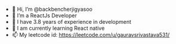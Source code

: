- 👋 Hi, I’m @backbencherjigyasoo
- 👀 I’m a ReactJs Developer
- 🌱 I have 3.8 years of experience in development
- 💞️ I am currently learning React native
- 📫 My leetcode id: https://leetcode.com/u/gauravsrivastava531/
